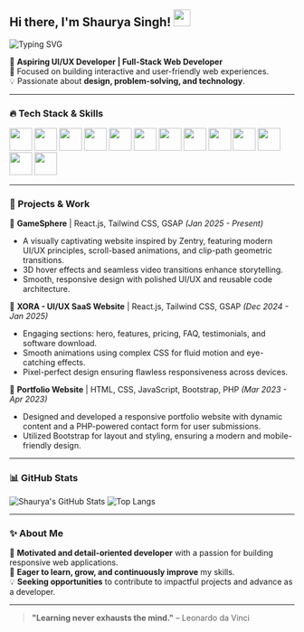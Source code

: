 ## Hi there, I'm Shaurya Singh! <img src="https://media.giphy.com/media/hvRJCLFzcasrR4ia7z/giphy.gif" width="30px">

![Typing SVG](https://readme-typing-svg.herokuapp.com?font=Fira+Code&pause=1000&color=F7F7F7&width=435&lines=Hi+there!+I'm+Shaurya+Singh+👋;Web+Developer+%7C+UI%2FUX+Enthusiast)

🚀 **Aspiring UI/UX Developer | Full-Stack Web Developer**  
🎯 Focused on building interactive and user-friendly web experiences.  
💡 Passionate about **design, problem-solving, and technology**.  

---

### 🔥 Tech Stack & Skills

<p align="left">
  <img src="https://cdn.jsdelivr.net/gh/devicons/devicon/icons/html5/html5-original.svg" width="40" height="40"/>
  <img src="https://cdn.jsdelivr.net/gh/devicons/devicon/icons/css3/css3-original.svg" width="40" height="40"/>
  <img src="https://cdn.jsdelivr.net/gh/devicons/devicon/icons/tailwindcss/tailwindcss-plain.svg" width="40" height="40"/>
  <img src="https://cdn.jsdelivr.net/gh/devicons/devicon/icons/javascript/javascript-original.svg" width="40" height="40"/>
  <img src="https://cdn.jsdelivr.net/gh/devicons/devicon/icons/nodejs/nodejs-original.svg" width="40" height="40"/>
  <img src="https://cdn.jsdelivr.net/gh/devicons/devicon/icons/express/express-original.svg" width="40" height="40"/>
  <img src="https://cdn.jsdelivr.net/gh/devicons/devicon/icons/react/react-original.svg" width="40" height="40"/>
  <img src="https://cdn.jsdelivr.net/gh/devicons/devicon/icons/nextjs/nextjs-original.svg" width="40" height="40"/>
  <img src="https://cdn.jsdelivr.net/gh/devicons/devicon/icons/git/git-original.svg" width="40" height="40"/>
  <img src="https://cdn.jsdelivr.net/gh/devicons/devicon/icons/github/github-original.svg" width="40" height="40"/>
  <img src="https://cdn.jsdelivr.net/gh/devicons/devicon/icons/vscode/vscode-original.svg" width="40" height="40"/>
  <img src="https://cdn.jsdelivr.net/gh/devicons/devicon/icons/chrome/chrome-original.svg" width="40" height="40"/>
  <img src="https://cdn.jsdelivr.net/gh/devicons/devicon/icons/intellij/intellij-original.svg" width="40" height="40"/>
</p>

---

### 📌 Projects & Work

🔹 **GameSphere** | React.js, Tailwind CSS, GSAP *(Jan 2025 - Present)*  
  - A visually captivating website inspired by Zentry, featuring modern UI/UX principles, scroll-based animations, and clip-path geometric transitions.  
  - 3D hover effects and seamless video transitions enhance storytelling.  
  - Smooth, responsive design with polished UI/UX and reusable code architecture.  

🔹 **XORA - UI/UX SaaS Website** | React.js, Tailwind CSS, GSAP *(Dec 2024 - Jan 2025)*  
  - Engaging sections: hero, features, pricing, FAQ, testimonials, and software download.  
  - Smooth animations using complex CSS for fluid motion and eye-catching effects.  
  - Pixel-perfect design ensuring flawless responsiveness across devices.  

🔹 **Portfolio Website** | HTML, CSS, JavaScript, Bootstrap, PHP *(Mar 2023 - Apr 2023)*  
  - Designed and developed a responsive portfolio website with dynamic content and a PHP-powered contact form for user submissions.  
  - Utilized Bootstrap for layout and styling, ensuring a modern and mobile-friendly design.  

---

### 📊 GitHub Stats

![Shaurya's GitHub Stats](https://github-readme-stats.vercel.app/api?username=your-github-username&show_icons=true&theme=radical)
![Top Langs](https://github-readme-stats.vercel.app/api/top-langs/?username=your-github-username&layout=compact&theme=radical)

---


### ✨ About Me

🎯 **Motivated and detail-oriented developer** with a passion for building responsive web applications.  
🚀 **Eager to learn, grow, and continuously improve** my skills.  
💡 **Seeking opportunities** to contribute to impactful projects and advance as a developer.  

---

> **"Learning never exhausts the mind."** – Leonardo da Vinci
